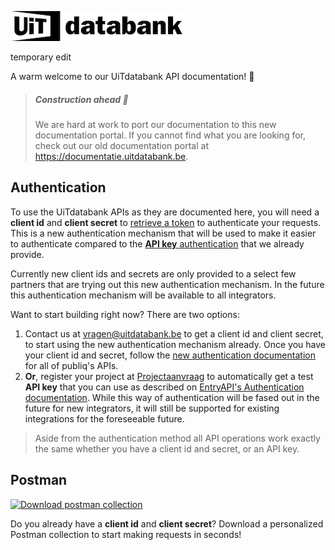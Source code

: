 <!-- focus: false -->

![](../assets/images/uitdatabank.png)

temporary edit

A warm welcome to our UiTdatabank API documentation! 👋

<!-- theme: warning -->

> ##### Construction ahead 🚧
>
> We are hard at work to port our documentation to this new documentation portal. If you cannot find what you are looking for, check out our old documentation portal at <https://documentatie.uitdatabank.be>.

## Authentication

To use the UiTdatabank APIs as they are documented here, you will need a **client id** and **client secret** to [retrieve a token](https://docs.publiq.be/docs/authentication) to authenticate your requests. This is a new authentication mechanism that will be used to make it easier to authenticate compared to the [**API key** authentication](https://documentatie.uitdatabank.be/content/entry_api_3/latest/authentication.html) that we already provide.

Currently new client ids and secrets are only provided to a select few partners that are trying out this new authentication mechanism. In the future this authentication mechanism will be available to all integrators.

Want to start building right now? There are two options:

1. Contact us at <vragen@uitdatabank.be> to get a client id and client secret, to start using the new authentication mechanism already. Once you have your client id and secret, follow the [new authentication documentation](https://docs.publiq.be/docs/authentication) for all of publiq's APIs.
2. **Or**, register your project at [Projectaanvraag](https://projectaanvraag.uitdatabank.be) to automatically get a test **API key** that you can use as described on [EntryAPI's Authentication documentation](https://documentatie.uitdatabank.be/content/entry_api_3/latest/authentication.html). While this way of authentication will be fased out in the future for new integrators, it will still be supported for existing integrations for the foreseeable future.

> Aside from the authentication method all API operations work exactly the same whether you have a client id and secret, or an API key.

## Postman

<!-- focus: false -->

[![Download postman collection](https://postman.publiq.be/postman-download.svg)](https://postman.publiq.be/?api=udb-entry)

Do you already have a **client id** and **client secret**?
Download a personalized Postman collection to start making requests in seconds!
